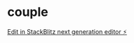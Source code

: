 # couple

[Edit in StackBlitz next generation editor ⚡️](https://stackblitz.com/~/github.com/AngeloGiaccoETH/couple)